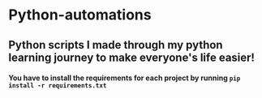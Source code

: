 # Python-automations
## Python scripts I made through my python learning journey to make everyone's life easier!
#### You have to install the requirements for each project by running `pip install -r requirements.txt`
